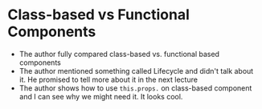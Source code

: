 # Class-based vs Functional Components
- The author fully compared class-based vs. functional based components
- The author mentioned something called Lifecycle and didn't talk about it. He promised to tell more about it in the next lecture
- The author shows how to use `this.props.` on class-based component and I can see why we might need it. It looks cool.